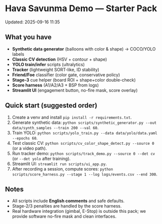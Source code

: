 # Hava Savunma Demo — Starter Pack
Updated: 2025-09-16 11:35

## What you have
- **Synthetic data generator** (balloons with color & shape) → COCO/YOLO labels
- **Classic CV detection** (HSV + contour + shape)
- **YOLO train/infer** scripts (ultralytics)
- **Tracker** (lightweight SORT-like, ID stability)
- **Friend/Foe** classifier (color gate, conservative policy)
- **Stage-3** cue helper (board ROI + shape+color double-check)
- **Score harness** (A1/A2/A3 + BSP from logs)
- **Streamlit UI** (engagement button, no-fire mask, score overlay)

## Quick start (suggested order)
1. Create a venv and install `pip install -r requirements.txt`.
2. Generate synthetic data: `python scripts/synthetic_generator.py --out data/synth_samples --train 200 --val 60`.
3. Train YOLO: `python scripts/yolo_train.py --data data/yolo/data.yaml --epochs 60`.
4. Test classic CV: `python scripts/cv_color_shape_detect.py --source 0` (or a video path).
5. Run tracker demo: `python scripts/track_demo.py --source 0 --det cv` (or `--det yolo` after training).
6. Streamlit UI: `streamlit run scripts/ui_app.py`.
7. After recording a session, compute scores: `python scripts/score_harness.py --stage 1 --log logs/events.csv --end 300`.

## Notes
- All scripts include **English comments** and safe defaults.
- Stage-2/3 penalties are handled by the score harness.
- Real hardware integration (gimbal, E-Stop) is outside this pack; we provide software no-fire mask and clean interfaces.
